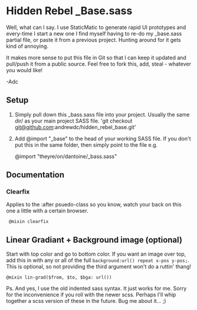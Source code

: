 Hidden Rebel _Base.sass
=======================

Well, what can I say. I use StaticMatic to generate rapid UI prototypes and every-time I start a new one I find myself having to re-do my _base.sass partial file, or paste it from a previous project. Hunting around for it gets kind of annoying. 

It makes more sense to put this file in Git so that I can keep it updated and pull/push it from a public source. Feel free to fork this, add, steal - whatever you would like!

-Adc

## Setup

1. Simply pull down this _bass.sass file into your project. Usually the same dir/ as your main project SASS file.
'git checkout git@github.com:andrewdc/hidden_rebel_base.git'

2. Add @import "\_base" to the head of your working SASS file. If you don't put this in the same folder, then simply point to the file e.g. 

     @import "theyre/on/dantoine/_bass.sass"

## Documentation

### Clearfix

Applies to the :after psuedo-class so you know, watch your back on this one a little with a certain browser.

     @mixin clearfix
     
     
## Linear Gradiant + Background image (optional)

Start with top color and go to bottom color. If you want an image over top, add this in with any or all of the full `background:url() repeat x-pos y-pos;`. This is optional, so not providing the third argument won't do a ruttin' thang!

    @mixin lin-grad($from, $to, $bga: url())
    
Ps. And yes, I use the old indented sass syntax. It just works for me. Sorry for the inconvenience if you roll with the newer scss. Perhaps I'll whip together a scss version of these in the future. Bug me about it... ;)